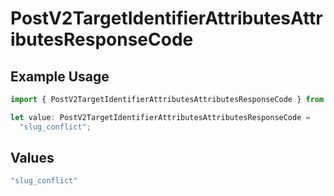 # PostV2TargetIdentifierAttributesAttributesResponseCode

## Example Usage

```typescript
import { PostV2TargetIdentifierAttributesAttributesResponseCode } from "attio-js/models/errors";

let value: PostV2TargetIdentifierAttributesAttributesResponseCode =
  "slug_conflict";
```

## Values

```typescript
"slug_conflict"
```